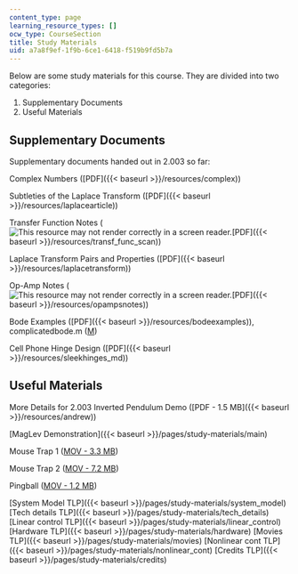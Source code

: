 ```yaml
---
content_type: page
learning_resource_types: []
ocw_type: CourseSection
title: Study Materials
uid: a7a8f9ef-1f9b-6ce1-6418-f519b9fd5b7a
---
```


Below are some study materials for this course. They are divided into two categories:

1.  Supplementary Documents
2.  Useful Materials

Supplementary Documents
-----------------------

Supplementary documents handed out in 2.003 so far:

Complex Numbers ([PDF]({{< baseurl >}}/resources/complex))

Subtleties of the Laplace Transform ([PDF]({{< baseurl >}}/resources/laplacearticle))

Transfer Function Notes (![This resource may not render correctly in a screen reader.](/images/inacessible.gif)[PDF]({{< baseurl >}}/resources/transf_func_scan))

Laplace Transform Pairs and Properties ([PDF]({{< baseurl >}}/resources/laplacetransform))

Op-Amp Notes (![This resource may not render correctly in a screen reader.](/images/inacessible.gif)[PDF]({{< baseurl >}}/resources/opampsnotes))

Bode Examples ([PDF]({{< baseurl >}}/resources/bodeexamples)), complicatedbode.m ([M](/courses/mechanical-engineering/2-003-modeling-dynamics-and-control-i-spring-2005/study-materials/complicatedbode.m))

Cell Phone Hinge Design ([PDF]({{< baseurl >}}/resources/sleekhinges_md))

Useful Materials
----------------

More Details for 2.003 Inverted Pendulum Demo ([PDF - 1.5 MB]({{< baseurl >}}/resources/andrew))

[MagLev Demonstration]({{< baseurl >}}/pages/study-materials/main)

Mouse Trap 1 ([MOV - 3.3 MB](/ans7870/2/2.003/s05/studymaterials/mtrap1.mov))

Mouse Trap 2 ([MOV - 7.2 MB](/ans7870/2/2.003/s05/studymaterials/mtrap2.mov))

Pingball ([MOV - 1.2 MB](/ans7870/2/2.003/s05/studymaterials/pingball.mov))

[System Model TLP]({{< baseurl >}}/pages/study-materials/system_model) [Tech details TLP]({{< baseurl >}}/pages/study-materials/tech_details) [Linear control TLP]({{< baseurl >}}/pages/study-materials/linear_control) [Hardware TLP]({{< baseurl >}}/pages/study-materials/hardware) [Movies TLP]({{< baseurl >}}/pages/study-materials/movies) [Nonlinear cont TLP]({{< baseurl >}}/pages/study-materials/nonlinear_cont) [Credits TLP]({{< baseurl >}}/pages/study-materials/credits)